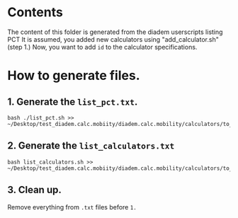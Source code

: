 # Contents

The content of this folder is generated from the diadem userscripts listing PCT
It is assumed, you added new calculators using "add_calculator.sh" (step 1.)
Now, you want to add `id` to the calculator specifications.

# How to generate files.

## 1. Generate the `list_pct.txt`.
```commandline
bash ./list_pct.sh >> ~/Desktop/test_diadem.calc.mobiity/diadem.calc.mobility/calculators/to_diadem/120_2.0.2/txt/list_pct.txt
```

## 2. Generate the `list_calculators.txt`
```commandline
bash list_calculators.sh >> ~/Desktop/test_diadem.calc.mobiity/diadem.calc.mobility/calculators/to_diadem/120_2.0.2/txt/list_calculators.txt
```

## 3. Clean up.

Remove everything from `.txt` files before `1.`